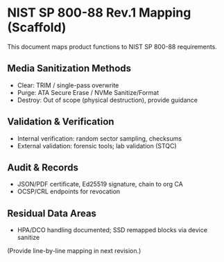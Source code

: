# NIST SP 800-88 Rev.1 Mapping (Scaffold)

This document maps product functions to NIST SP 800-88 requirements.

## Media Sanitization Methods
- Clear: TRIM / single-pass overwrite
- Purge: ATA Secure Erase / NVMe Sanitize/Format
- Destroy: Out of scope (physical destruction), provide guidance

## Validation & Verification
- Internal verification: random sector sampling, checksums
- External validation: forensic tools; lab validation (STQC)

## Audit & Records
- JSON/PDF certificate, Ed25519 signature, chain to org CA
- OCSP/CRL endpoints for revocation

## Residual Data Areas
- HPA/DCO handling documented; SSD remapped blocks via device sanitize

(Provide line-by-line mapping in next revision.)
